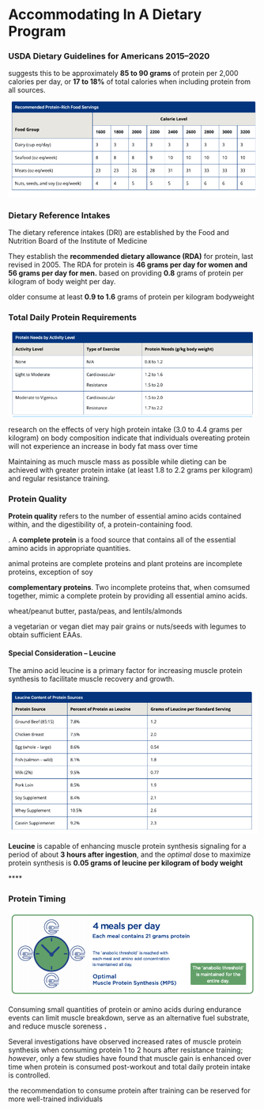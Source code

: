 # Accommodating In A Dietary Program

### USDA Dietary Guidelines for Americans 2015–2020

suggests this to be approximately **85 to 90 grams** of protein per 2,000 calories per day, or **17 to 18%** of total calories when including protein from all sources.

![](../.gitbook/assets/screen-shot-2021-01-21-at-2.29.28-pm.png)

### Dietary Reference Intakes

The dietary reference intakes \(DRI\) are established by the Food and Nutrition Board of the Institute of Medicine

They establish the **recommended dietary allowance \(RDA\)** for protein, last revised in 2005. The RDA for protein is **46 grams per day for women and 56 grams per day for men.** based on providing **0.8** grams of protein per kilogram of body weight per day.



older consume at least **0.9 to 1.6** grams of protein per kilogram bodyweight

### Total Daily Protein Requirements

![](../.gitbook/assets/screen-shot-2021-01-21-at-2.33.04-pm%20%281%29.png)

research on the effects of very high protein intake \(3.0 to 4.4 grams per kilogram\) on body composition indicate that individuals overeating protein will not experience an increase in body fat mass over time



Maintaining as much muscle mass as possible while dieting can be achieved with greater protein intake \(at least 1.8 to 2.2 grams per kilogram\) and regular resistance training.

### Protein Quality

**Protein quality** refers to the number of essential amino acids contained within, and the digestibility of, a protein-containing food.

. A **complete protein** is a food source that contains all of the essential amino acids in appropriate quantities.

animal proteins are complete proteins and plant proteins are incomplete proteins, exception of soy

**complementary proteins**.  Two incomplete proteins that, when comsumed together, mimic a complete protein by providing all essential amino acids.

wheat/peanut butter, pasta/peas, and lentils/almonds

a vegetarian or vegan diet may pair grains or nuts/seeds with legumes to obtain sufficient EAAs.



#### Special Consideration – Leucine

The amino acid leucine is a primary factor for increasing muscle protein synthesis to facilitate muscle recovery and growth.

![](../.gitbook/assets/screen-shot-2021-01-21-at-2.36.50-pm.png)

**Leucine** is capable of enhancing muscle protein synthesis signaling for a period of about **3 hours after ingestion**, and the _optimal_ dose to maximize protein synthesis is **0.05 grams of leucine per kilogram of body weight** 

\*\*\*\*

### Protein Timing

![](../.gitbook/assets/screen-shot-2021-01-21-at-2.42.27-pm.png)

Consuming small quantities of protein or amino acids during endurance events can limit muscle breakdown, serve as an alternative fuel substrate, and reduce muscle soreness **.**

Several investigations have observed increased rates of muscle protein synthesis when consuming protein 1 to 2 hours after resistance training; _however_, only a few studies have found that muscle gain is enhanced over time when protein is consumed post-workout and total daily protein intake is controlled.

the recommendation to consume protein after training can be reserved for more well-trained individuals







